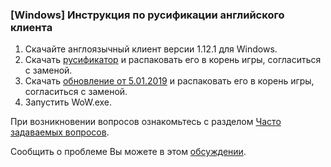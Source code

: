 ### [Windows] Инструкция по русификации английского клиента

1. Скачайте англоязычный клиент версии 1.12.1 для Windows.
2. Скачать [русификатор](https://drive.google.com/open?id=1oV5O-Ow0GTjXGHFbEjUSU81Rgm_Mq8Tk) и распаковать его в корень игры, согласиться с заменой.
3. Скачать [обновление от 5.01.2019](https://drive.google.com/open?id=1g_wkcc8cQRrd4LCJYsKS03wIggrZSXfU) и распаковать его в корень игры, согласиться с заменой.
4. Запустить WoW.exe.

При возникновении вопросов ознакомьтесь с разделом [Часто задаваемых вопросов](frequently_asked_questions.html).

Сообщить о проблеме Вы можете в этом [обсуждении](https://vk.com/topic-113603759_33642921).